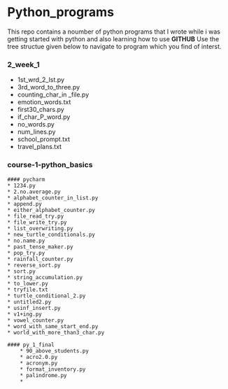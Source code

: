 # Python_programs
This repo contains a noumber of python programs that I wrote while i was getting started with python and also learning how to use **GITHUB** 
Use the tree structue given below to navigate to program which you find of interst.

### 2_week_1
* 1st_wrd_2_lst.py
* 3rd_word_to_three.py
* counting_char_in _file.py
* emotion_words.txt
* first30_chars.py
* if_char_P_word.py
* no_words.py
* num_lines.py
* school_prompt.txt
* travel_plans.txt  
### course-1-python_basics
    #### pycharm
    * 1234.py
    * 2.no.average.py
    * alphabet_counter_in_list.py
    * append.py
    * either_alphabet_counter.py
    * file_read_try.py
    * file_write_try.py
    * list_overwriting.py
    * new_turtle_conditionals.py
    * no.name.py
    * past_tense_maker.py
    * pop_try.py
    * rainfall_counter.py
    * reverse_sort.py
    * sort.py
    * string_accumulation.py
    * to_lower.py
    * tryfile.txt
    * turtle_conditional_2.py
    * untitled2.py
    * usinf_insert.py
    * v1+ing.py
    * vowel_counter.py
    * word_with_same_start_end.py
    * world_with_more_than3_char.py
    
    #### py_1_final
        * 90_above_students.py
        * acro2.0.py
        * acronym.py
        * format_inventory.py
        * palindrome.py
        *   
        
